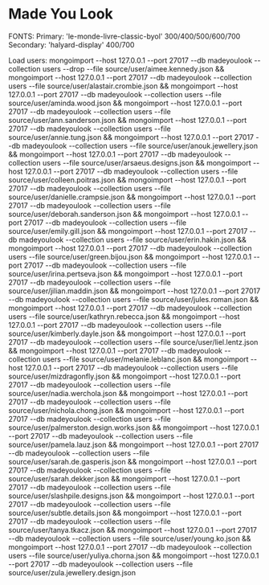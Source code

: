 # Made You Look

FONTS: 
Primary: 'le-monde-livre-classic-byol' 300/400/500/600/700
Secondary: 'halyard-display' 400/700

Load users:
mongoimport --host 127.0.0.1 --port 27017 --db madeyoulook --collection users --drop --file source/user/aimee.kennedy.json &&
mongoimport --host 127.0.0.1 --port 27017 --db madeyoulook --collection users --file source/user/alastair.crombie.json &&
mongoimport --host 127.0.0.1 --port 27017 --db madeyoulook --collection users --file source/user/aminda.wood.json &&
mongoimport --host 127.0.0.1 --port 27017 --db madeyoulook --collection users --file source/user/ann.sanderson.json &&
mongoimport --host 127.0.0.1 --port 27017 --db madeyoulook --collection users --file source/user/annie.tung.json &&
mongoimport --host 127.0.0.1 --port 27017 --db madeyoulook --collection users --file source/user/anouk.jewellery.json &&
mongoimport --host 127.0.0.1 --port 27017 --db madeyoulook --collection users --file source/user/arsaeus.designs.json &&
mongoimport --host 127.0.0.1 --port 27017 --db madeyoulook --collection users --file source/user/colleen.poitras.json &&
mongoimport --host 127.0.0.1 --port 27017 --db madeyoulook --collection users --file source/user/danielle.crampsie.json &&
mongoimport --host 127.0.0.1 --port 27017 --db madeyoulook --collection users --file source/user/deborah.sanderson.json &&
mongoimport --host 127.0.0.1 --port 27017 --db madeyoulook --collection users --file source/user/emily.gill.json &&
mongoimport --host 127.0.0.1 --port 27017 --db madeyoulook --collection users --file source/user/erin.hakin.json &&
mongoimport --host 127.0.0.1 --port 27017 --db madeyoulook --collection users --file source/user/green.bijou.json &&
mongoimport --host 127.0.0.1 --port 27017 --db madeyoulook --collection users --file source/user/irina.pertseva.json &&
mongoimport --host 127.0.0.1 --port 27017 --db madeyoulook --collection users --file source/user/jilian.maddin.json &&
mongoimport --host 127.0.0.1 --port 27017 --db madeyoulook --collection users --file source/user/jules.roman.json &&
mongoimport --host 127.0.0.1 --port 27017 --db madeyoulook --collection users --file source/user/kathryn.rebecca.json &&
mongoimport --host 127.0.0.1 --port 27017 --db madeyoulook --collection users --file source/user/kimberly.dayle.json &&
mongoimport --host 127.0.0.1 --port 27017 --db madeyoulook --collection users --file source/user/liel.lentz.json &&
mongoimport --host 127.0.0.1 --port 27017 --db madeyoulook --collection users --file source/user/melanie.leblanc.json &&
mongoimport --host 127.0.0.1 --port 27017 --db madeyoulook --collection users --file source/user/mizdragonfly.json &&
mongoimport --host 127.0.0.1 --port 27017 --db madeyoulook --collection users --file source/user/nadia.werchola.json &&
mongoimport --host 127.0.0.1 --port 27017 --db madeyoulook --collection users --file source/user/nichola.chong.json &&
mongoimport --host 127.0.0.1 --port 27017 --db madeyoulook --collection users --file source/user/palmerston.design.works.json &&
mongoimport --host 127.0.0.1 --port 27017 --db madeyoulook --collection users --file source/user/pamela.lauz.json &&
mongoimport --host 127.0.0.1 --port 27017 --db madeyoulook --collection users --file source/user/sarah.de.gasperis.json &&
mongoimport --host 127.0.0.1 --port 27017 --db madeyoulook --collection users --file source/user/sarah.dekker.json &&
mongoimport --host 127.0.0.1 --port 27017 --db madeyoulook --collection users --file source/user/slashpile.designs.json &&
mongoimport --host 127.0.0.1 --port 27017 --db madeyoulook --collection users --file source/user/subtle.details.json &&
mongoimport --host 127.0.0.1 --port 27017 --db madeyoulook --collection users --file source/user/tanya.tkacz.json &&
mongoimport --host 127.0.0.1 --port 27017 --db madeyoulook --collection users --file source/user/young.ko.json &&
mongoimport --host 127.0.0.1 --port 27017 --db madeyoulook --collection users --file source/user/yuliya.chorna.json &&
mongoimport --host 127.0.0.1 --port 27017 --db madeyoulook --collection users --file source/user/zula.jewellery.design.json